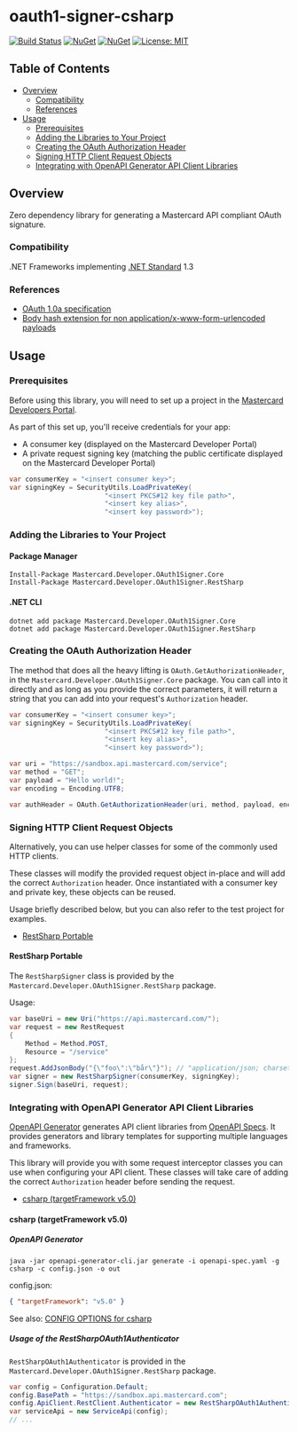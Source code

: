 # oauth1-signer-csharp

[![Build Status](https://travis-ci.org/Mastercard/oauth1-signer-csharp.svg?branch=master)](https://travis-ci.org/Mastercard/oauth1-signer-csharp)
[![NuGet](https://img.shields.io/nuget/v/Mastercard.Developer.OAuth1Signer.Core.svg?label=nuget%20|%20OAuth1Signer.Core)](https://www.nuget.org/packages/Mastercard.Developer.OAuth1Signer.Core/)
[![NuGet](https://img.shields.io/nuget/v/Mastercard.Developer.OAuth1Signer.Core.RestSharp.svg?label=nuget%20|%20OAuth1Signer.RestSharp)](https://www.nuget.org/packages/Mastercard.Developer.OAuth1Signer.Core.RestSharp/)
[![License: MIT](https://img.shields.io/badge/license-MIT-yellow.svg)](https://github.com/Mastercard/oauth1-signer-csharp/blob/master/LICENSE)

## Table of Contents
- [Overview](#overview)
  * [Compatibility](#compatibility)
  * [References](#references)
- [Usage](#usage)
  * [Prerequisites](#prerequisites)
  * [Adding the Libraries to Your Project](#adding-the-libraries-to-your-project)
  * [Creating the OAuth Authorization Header](#creating-the-oauth-authorization-header)
  * [Signing HTTP Client Request Objects](#signing-http-client-request-objects)
  * [Integrating with OpenAPI Generator API Client Libraries](#integrating-with-openapi-generator-api-client-libraries)
  
## Overview <a name="overview"></a>
Zero dependency library for generating a Mastercard API compliant OAuth signature.  

### Compatibility <a name="compatibility"></a>
.NET Frameworks implementing [.NET Standard](https://docs.microsoft.com/en-us/dotnet/standard/net-standard) 1.3

### References <a name="references"></a>
* [OAuth 1.0a specification](https://tools.ietf.org/html/rfc5849)
* [Body hash extension for non application/x-www-form-urlencoded payloads](https://tools.ietf.org/id/draft-eaton-oauth-bodyhash-00.html)

## Usage <a name="usage"></a>

### Prerequisites <a name="prerequisites"></a>
Before using this library, you will need to set up a project in the [Mastercard Developers Portal](https://developer.mastercard.com). 

As part of this set up, you'll receive credentials for your app:
* A consumer key (displayed on the Mastercard Developer Portal)
* A private request signing key (matching the public certificate displayed on the Mastercard Developer Portal)

```cs
var consumerKey = "<insert consumer key>";
var signingKey = SecurityUtils.LoadPrivateKey(
						"<insert PKCS#12 key file path>", 
						"<insert key alias>", 
						"<insert key password>");
```

### Adding the Libraries to Your Project <a name="adding-the-libraries-to-your-project"></a>

#### Package Manager
```
Install-Package Mastercard.Developer.OAuth1Signer.Core
Install-Package Mastercard.Developer.OAuth1Signer.RestSharp
```

#### .NET CLI
```
dotnet add package Mastercard.Developer.OAuth1Signer.Core
dotnet add package Mastercard.Developer.OAuth1Signer.RestSharp
```

### Creating the OAuth Authorization Header <a name="creating-the-oauth-authorization-header"></a>
The method that does all the heavy lifting is `OAuth.GetAuthorizationHeader`, in the `Mastercard.Developer.OAuth1Signer.Core` package. 
You can call into it directly and as long as you provide the correct parameters, it will return a string that you can add into your request's `Authorization` header.

```cs
var consumerKey = "<insert consumer key>";
var signingKey = SecurityUtils.LoadPrivateKey(
						"<insert PKCS#12 key file path>", 
						"<insert key alias>", 
						"<insert key password>");

var uri = "https://sandbox.api.mastercard.com/service";
var method = "GET";
var payload = "Hello world!";
var encoding = Encoding.UTF8;

var authHeader = OAuth.GetAuthorizationHeader(uri, method, payload, encoding, consumerKey, signingKey);
```

### Signing HTTP Client Request Objects <a name="signing-http-client-request-objects"></a>

Alternatively, you can use helper classes for some of the commonly used HTTP clients.

These classes will modify the provided request object in-place and will add the correct `Authorization` header. Once instantiated with a consumer key and private key, these objects can be reused. 

Usage briefly described below, but you can also refer to the test project for examples. 

+ [RestSharp Portable](#restsharp-portable)

#### RestSharp Portable <a name="restsharp-portable"></a>

The `RestSharpSigner` class is provided by the `Mastercard.Developer.OAuth1Signer.RestSharp` package. 

Usage:
```cs
var baseUri = new Uri("https://api.mastercard.com/");
var request = new RestRequest
{
    Method = Method.POST,
    Resource = "/service"
};
request.AddJsonBody("{\"foo\":\"bår\"}"); // "application/json; charset=utf-8"
var signer = new RestSharpSigner(consumerKey, signingKey);
signer.Sign(baseUri, request);
```

### Integrating with OpenAPI Generator API Client Libraries <a name="integrating-with-openapi-generator-api-client-libraries"></a>

[OpenAPI Generator](https://github.com/OpenAPITools/openapi-generator) generates API client libraries from [OpenAPI Specs](https://github.com/OAI/OpenAPI-Specification). 
It provides generators and library templates for supporting multiple languages and frameworks.

This library will provide you with some request interceptor classes you can use when configuring your API client. These classes will take care of adding the correct `Authorization` header before sending the request.

+ [csharp (targetFramework v5.0)](#csharp-generator-target-framework-v5)

#### csharp (targetFramework v5.0) <a name="csharp-generator-target-framework-v5"></a>

##### OpenAPI Generator

```
java -jar openapi-generator-cli.jar generate -i openapi-spec.yaml -g csharp -c config.json -o out
```
config.json:
```json
{ "targetFramework": "v5.0" }
```

See also: [CONFIG OPTIONS for csharp](https://github.com/OpenAPITools/openapi-generator/blob/master/docs/generators/csharp.md)

##### Usage of the RestSharpOAuth1Authenticator

`RestSharpOAuth1Authenticator` is provided in the `Mastercard.Developer.OAuth1Signer.RestSharp` package. 

```cs
var config = Configuration.Default;
config.BasePath = "https://sandbox.api.mastercard.com";
config.ApiClient.RestClient.Authenticator = new RestSharpOAuth1Authenticator(ConsumerKey, signingKey, new Uri(config.BasePath));
var serviceApi = new ServiceApi(config);
// ...
```
